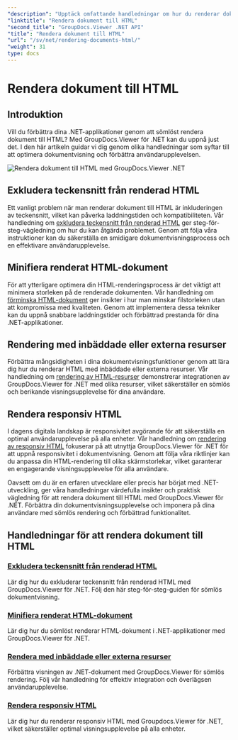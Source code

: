 ```yaml
---
"description": "Upptäck omfattande handledningar om hur du renderar dokument till HTML med GroupDocs.Viewer för .NET. Lär dig tekniker för dokumentvisning och förbättrad användarupplevelse."
"linktitle": "Rendera dokument till HTML"
"second_title": "GroupDocs.Viewer .NET API"
"title": "Rendera dokument till HTML"
"url": "/sv/net/rendering-documents-html/"
"weight": 31
type: docs
---
```

# Rendera dokument till HTML


## Introduktion

Vill du förbättra dina .NET-applikationer genom att sömlöst rendera dokument till HTML? Med GroupDocs.Viewer för .NET kan du uppnå just det. I den här artikeln guidar vi dig genom olika handledningar som syftar till att optimera dokumentvisning och förbättra användarupplevelsen.

![Rendera dokument till HTML med GroupDocs.Viewer .NET](/viewer/rendering-documents-html/image.png)

## Exkludera teckensnitt från renderad HTML
Ett vanligt problem när man renderar dokument till HTML är inkluderingen av teckensnitt, vilket kan påverka laddningstiden och kompatibiliteten. Vår handledning om [exkludera teckensnitt från renderad HTML](./exclude-fonts-html/) ger steg-för-steg-vägledning om hur du kan åtgärda problemet. Genom att följa våra instruktioner kan du säkerställa en smidigare dokumentvisningsprocess och en effektivare användarupplevelse. 

## Minifiera renderat HTML-dokument
För att ytterligare optimera din HTML-renderingsprocess är det viktigt att minimera storleken på de renderade dokumenten. Vår handledning om [förminska HTML-dokument](./minify-html/) ger insikter i hur man minskar filstorleken utan att kompromissa med kvaliteten. Genom att implementera dessa tekniker kan du uppnå snabbare laddningstider och förbättrad prestanda för dina .NET-applikationer.

## Rendering med inbäddade eller externa resurser
Förbättra mångsidigheten i dina dokumentvisningsfunktioner genom att lära dig hur du renderar HTML med inbäddade eller externa resurser. Vår handledning om [rendering av HTML-resurser](./render-html-resources/) demonstrerar integrationen av GroupDocs.Viewer för .NET med olika resurser, vilket säkerställer en sömlös och berikande visningsupplevelse för dina användare.

## Rendera responsiv HTML
I dagens digitala landskap är responsivitet avgörande för att säkerställa en optimal användarupplevelse på alla enheter. Vår handledning om [rendering av responsiv HTML](./render-responsive-html/) fokuserar på att utnyttja GroupDocs.Viewer för .NET för att uppnå responsivitet i dokumentvisning. Genom att följa våra riktlinjer kan du anpassa din HTML-rendering till olika skärmstorlekar, vilket garanterar en engagerande visningsupplevelse för alla användare.

Oavsett om du är en erfaren utvecklare eller precis har börjat med .NET-utveckling, ger våra handledningar värdefulla insikter och praktisk vägledning för att rendera dokument till HTML med GroupDocs.Viewer för .NET. Förbättra din dokumentvisningsupplevelse och imponera på dina användare med sömlös rendering och förbättrad funktionalitet.

## Handledningar för att rendera dokument till HTML
### [Exkludera teckensnitt från renderad HTML](./exclude-fonts-html/)
Lär dig hur du exkluderar teckensnitt från renderad HTML med GroupDocs.Viewer för .NET. Följ den här steg-för-steg-guiden för sömlös dokumentvisning.
### [Minifiera renderat HTML-dokument](./minify-html/)
Lär dig hur du sömlöst renderar HTML-dokument i .NET-applikationer med GroupDocs.Viewer för .NET.
### [Rendera med inbäddade eller externa resurser](./render-html-resources/)
Förbättra visningen av .NET-dokument med GroupDocs.Viewer för sömlös rendering. Följ vår handledning för effektiv integration och överlägsen användarupplevelse.
### [Rendera responsiv HTML](./render-responsive-html/)
Lär dig hur du renderar responsiv HTML med Groupdocs.Viewer för .NET, vilket säkerställer optimal visningsupplevelse på alla enheter.